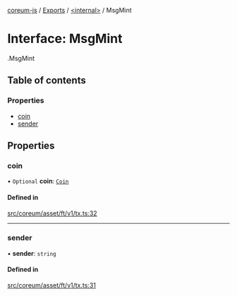 [coreum-js](../README.md) / [Exports](../modules.md) / [<internal\>](../modules/internal_.md) / MsgMint

# Interface: MsgMint

[<internal>](../modules/internal_.md).MsgMint

## Table of contents

### Properties

- [coin](internal_.MsgMint-1.md#coin)
- [sender](internal_.MsgMint-1.md#sender)

## Properties

### coin

• `Optional` **coin**: [`Coin`](../modules/internal_.md#coin)

#### Defined in

[src/coreum/asset/ft/v1/tx.ts:32](https://github.com/PulsaraIO/coreum-js/blob/64a1208/src/coreum/asset/ft/v1/tx.ts#L32)

___

### sender

• **sender**: `string`

#### Defined in

[src/coreum/asset/ft/v1/tx.ts:31](https://github.com/PulsaraIO/coreum-js/blob/64a1208/src/coreum/asset/ft/v1/tx.ts#L31)

